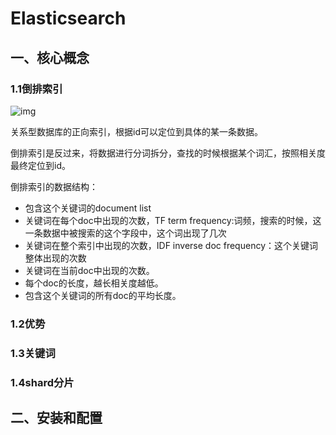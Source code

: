 # **Elasticsearch**

## 一、核心概念

### 1.1倒排索引

![img](\images\clipboard.png)

关系型数据库的正向索引，根据id可以定位到具体的某一条数据。

倒排索引是反过来，将数据进行分词拆分，查找的时候根据某个词汇，按照相关度最终定位到id。

倒排索引的数据结构：

- 包含这个关键词的document list
- 关键词在每个doc中出现的次数，TF term frequency:词频，搜索的时候，这一条数据中被搜索的这个字段中，这个词出现了几次
- 关键词在整个索引中出现的次数，IDF inverse doc frequency：这个关键词整体出现的次数
- 关键词在当前doc中出现的次数。
- 每个doc的长度，越长相关度越低。
- 包含这个关键词的所有doc的平均长度。

### 1.2优势

### 1.3关键词

### 1.4shard分片

## 二、安装和配置

